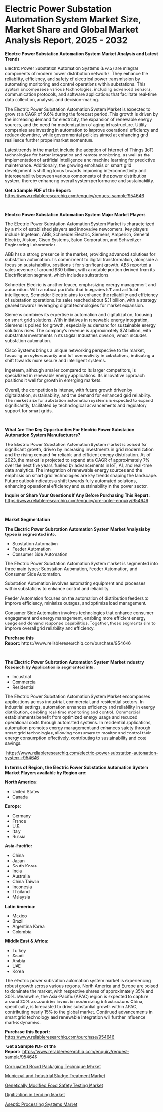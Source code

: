 <p><h1>Electric Power Substation Automation System Market Size, Market Share and Global Market Analysis Report, 2025 - 2032</h1></p><p><strong>Electric Power Substation Automation System Market Analysis and Latest Trends</strong></p>
<p><p>Electric Power Substation Automation Systems (EPAS) are integral components of modern power distribution networks. They enhance the reliability, efficiency, and safety of electrical power transmission by automating monitoring and control operations within substations. This system encompasses various technologies, including advanced sensors, communication protocols, and software applications that facilitate real-time data collection, analysis, and decision-making.</p><p>The Electric Power Substation Automation System Market is expected to grow at a CAGR of 9.6% during the forecast period. This growth is driven by the increasing demand for electricity, the expansion of renewable energy sources, and the need for modernization of aging infrastructure. Utility companies are investing in automation to improve operational efficiency and reduce downtime, while governmental policies aimed at enhancing grid resilience further propel market momentum.</p><p>Latest trends in the market include the adoption of Internet of Things (IoT) technologies for better integration and remote monitoring, as well as the implementation of artificial intelligence and machine learning for predictive maintenance. Additionally, the growing emphasis on smart grid development is shifting focus towards improving interconnectivity and interoperability between various components of the power distribution system, thereby enhancing overall system performance and sustainability.</p></p>
<p><strong>Get a Sample PDF of the Report:&nbsp;</strong> <a href="https://www.reliableresearchiq.com/enquiry/request-sample/954646?utm_campaign=1123&utm_medium=2&utm_source=Github&utm_content=ia&utm_term=07032025&utm_id=electric-power-substation-automation-system">https://www.reliableresearchiq.com/enquiry/request-sample/954646</a></p>
<p>&nbsp;</p>
<p><strong>Electric Power Substation Automation System Major Market Players</strong></p>
<p><p>The Electric Power Substation Automation System Market is characterized by a mix of established players and innovative newcomers. Key players include Ingeteam, ABB, Schneider Electric, Siemens, Amperion, General Electric, Alstom, Cisco Systems, Eaton Corporation, and Schweitzer Engineering Laboratories.</p><p>ABB has a strong presence in the market, providing advanced solutions for substation automation. Its commitment to digital transformation, alongside a focus on sustainability, positions it for significant growth. ABB reported a sales revenue of around $30 billion, with a notable portion derived from its Electrification segment, which includes substations.</p><p>Schneider Electric is another leader, emphasizing energy management and automation. With a robust portfolio that integrates IoT and artificial intelligence, Schneider Electric aims to enhance the reliability and efficiency of substation operations. Its sales reached about $31 billion, with a strategy geared towards leveraging digital technologies for market expansion.</p><p>Siemens combines its expertise in automation and digitalization, focusing on smart grid solutions. With initiatives in renewable energy integration, Siemens is poised for growth, especially as demand for sustainable energy solutions rises. The company’s revenue is approximately $74 billion, with substantial investments in its Digital Industries division, which includes substation automation.</p><p>Cisco Systems brings a unique networking perspective to the market, focusing on cybersecurity and IoT connectivity in substations, indicating a shift towards more secure and intelligent systems.</p><p>Ingeteam, although smaller compared to its larger competitors, is specialized in renewable energy applications. Its innovative approach positions it well for growth in emerging markets.</p><p>Overall, the competition is intense, with future growth driven by digitalization, sustainability, and the demand for enhanced grid reliability. The market size for substation automation systems is expected to expand significantly, facilitated by technological advancements and regulatory support for smart grids.</p></p>
<p>&nbsp;</p>
<p><strong>What Are The Key Opportunities For Electric Power Substation Automation System Manufacturers?</strong></p>
<p><p>The Electric Power Substation Automation System market is poised for significant growth, driven by increasing investments in grid modernization and the rising demand for reliable and efficient energy distribution. As of 2023, the market is projected to expand at a CAGR of approximately 7% over the next five years, fueled by advancements in IoT, AI, and real-time data analytics. The integration of renewable energy sources and the emphasis on smart grid technologies are key trends shaping the landscape. Future outlook indicates a shift towards fully automated solutions, enhancing operational efficiency and sustainability in the power sector.</p></p>
<p><strong>Inquire or Share Your Questions If Any Before Purchasing This Report:</strong> <a href="https://www.reliableresearchiq.com/enquiry/pre-order-enquiry/954646?utm_campaign=1123&utm_medium=2&utm_source=Github&utm_content=ia&utm_term=07032025&utm_id=electric-power-substation-automation-system">https://www.reliableresearchiq.com/enquiry/pre-order-enquiry/954646</a></p>
<p>&nbsp;</p>
<p><strong>Market Segmentation</strong></p>
<p><strong>The Electric Power Substation Automation System Market Analysis by types is segmented into:</strong></p>
<p><ul><li>Substation Automation</li><li>Feeder Automation</li><li>Consumer Side Automation</li></ul></p>
<p><p>The Electric Power Substation Automation System market is segmented into three main types: Substation Automation, Feeder Automation, and Consumer Side Automation. </p><p>Substation Automation involves automating equipment and processes within substations to enhance control and reliability. </p><p>Feeder Automation focuses on the automation of distribution feeders to improve efficiency, minimize outages, and optimize load management. </p><p>Consumer Side Automation involves technologies that enhance consumer engagement and energy management, enabling more efficient energy usage and demand response capabilities. Together, these segments aim to improve overall grid reliability and efficiency.</p></p>
<p><strong>Purchase this Report:&nbsp;</strong><a href="https://www.reliableresearchiq.com/purchase/954646?utm_campaign=1123&utm_medium=2&utm_source=Github&utm_content=ia&utm_term=07032025&utm_id=electric-power-substation-automation-system">https://www.reliableresearchiq.com/purchase/954646</a></p>
<p>&nbsp;</p>
<p><strong>The Electric Power Substation Automation System Market Industry Research by Application is segmented into:</strong></p>
<p><ul><li>Industrial</li><li>Commercial</li><li>Residential</li></ul></p>
<p><p>The Electric Power Substation Automation System Market encompasses applications across industrial, commercial, and residential sectors. In industrial settings, automation enhances efficiency and reliability in energy distribution, enabling real-time monitoring and control. Commercial establishments benefit from optimized energy usage and reduced operational costs through automated systems. In residential applications, automation promotes energy management and enhances safety through smart grid technologies, allowing consumers to monitor and control their energy consumption effectively, contributing to sustainability and cost savings.</p></p>
<p><a href="https://www.reliableresearchiq.com/electric-power-substation-automation-system-r954646?utm_campaign=1123&utm_medium=2&utm_source=Github&utm_content=ia&utm_term=07032025&utm_id=electric-power-substation-automation-system">&nbsp;https://www.reliableresearchiq.com/electric-power-substation-automation-system-r954646</a></p>
<p><strong>In terms of Region, the Electric Power Substation Automation System Market Players available by Region are:</strong></p>
<p>
    <p> <strong> North America: </strong>
        <ul>
            <li>United States</li>
            <li>Canada</li>
        </ul>
        </p> 
    <p> <strong> Europe: </strong>
        <ul>
            <li>Germany</li>
            <li>France</li>
            <li>U.K.</li>
            <li>Italy</li>
            <li>Russia</li>
        </ul>
        </p> 
    <p> <strong> Asia-Pacific: </strong>
        <ul>
            <li>China</li>
            <li>Japan</li>
            <li>South Korea</li>
            <li>India</li>
            <li>Australia</li>
            <li>China Taiwan</li>
            <li>Indonesia</li>
            <li>Thailand</li>
            <li>Malaysia</li>
        </ul>
        </p> 
    <p> <strong> Latin America: </strong>
        <ul>
            <li>Mexico</li>
            <li>Brazil</li>
            <li>Argentina Korea</li>
            <li>Colombia</li>
        </ul>
        </p> 
    <p> <strong> Middle East & Africa: </strong>
        <ul>
            <li>Turkey</li>
            <li>Saudi</li>
            <li>Arabia</li>
            <li>UAE</li>
            <li>Korea</li>
        </ul>
    </p>
    </p>
<p><p>The electric power substation automation system market is experiencing robust growth across various regions. North America and Europe are poised to dominate the market, with respective shares of approximately 35% and 30%. Meanwhile, the Asia-Pacific (APAC) region is expected to capture around 25% as countries invest in modernizing infrastructure. China, specifically, is forecasted to drive substantial growth within APAC, contributing nearly 15% to the global market. Continued advancements in smart grid technology and renewable integration will further influence market dynamics.</p></p>
<p><strong>Purchase this Report: </strong><a href="https://www.reliableresearchiq.com/purchase/954646?utm_campaign=1123&utm_medium=2&utm_source=Github&utm_content=ia&utm_term=07032025&utm_id=electric-power-substation-automation-system">https://www.reliableresearchiq.com/purchase/954646</a></p>
<p>&nbsp;<strong>Get a Sample PDF of the Report:&nbsp;&nbsp;</strong><a href="https://www.reliableresearchiq.com/enquiry/request-sample/954646?utm_campaign=1123&utm_medium=2&utm_source=Github&utm_content=ia&utm_term=07032025&utm_id=electric-power-substation-automation-system">https://www.reliableresearchiq.com/enquiry/request-sample/954646</a></p>
<p><strong></strong></p>
<p><p><a href="https://github.com/puttslukis59/Market-Research-Report-List-1/blob/main/corrugated-board-packaging-technique-market.md?utm_campaign=1123&utm_medium=2&utm_source=Github&utm_content=ia&utm_term=07032025&utm_id=electric-power-substation-automation-system">Corrugated Board Packaging Technique Market</a></p><p><a href="https://github.com/foddekampo/Market-Research-Report-List-1/blob/main/municipal-and-industrial-sludge-treatment-market.md?utm_campaign=1123&utm_medium=2&utm_source=Github&utm_content=ia&utm_term=07032025&utm_id=electric-power-substation-automation-system">Municipal and Industrial Sludge Treatment Market</a></p><p><a href="https://github.com/laverkyllozc/Market-Research-Report-List-1/blob/main/genetically-modified-food-safety-testing-market.md?utm_campaign=1123&utm_medium=2&utm_source=Github&utm_content=ia&utm_term=07032025&utm_id=electric-power-substation-automation-system">Genetically Modified Food Safety Testing Market</a></p><p><a href="https://github.com/furnoirons9e/Market-Research-Report-List-1/blob/main/digitization-in-lending-market.md?utm_campaign=1123&utm_medium=2&utm_source=Github&utm_content=ia&utm_term=07032025&utm_id=electric-power-substation-automation-system">Digitization in Lending Market</a></p><p><a href="https://github.com/saribuissawi/Market-Research-Report-List-1/blob/main/aseptic-processing-systems-market.md?utm_campaign=1123&utm_medium=2&utm_source=Github&utm_content=ia&utm_term=07032025&utm_id=electric-power-substation-automation-system">Aseptic Processing Systems Market</a></p></p>